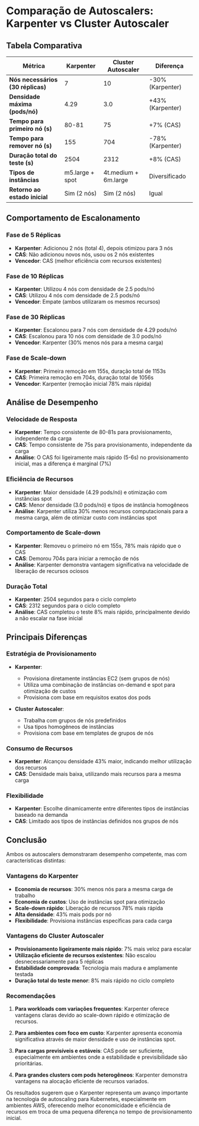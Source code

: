 # Comparação de Autoscalers: Karpenter vs Cluster Autoscaler

## Tabela Comparativa

| Métrica                           | Karpenter       | Cluster Autoscaler   | Diferença        |
| --------------------------------- | --------------- | -------------------- | ---------------- |
| **Nós necessários (30 réplicas)** | 7               | 10                   | -30% (Karpenter) |
| **Densidade máxima (pods/nó)**    | 4.29            | 3.0                  | +43% (Karpenter) |
| **Tempo para primeiro nó (s)**    | 80-81           | 75                   | +7% (CAS)        |
| **Tempo para remover nó (s)**     | 155             | 704                  | -78% (Karpenter) |
| **Duração total do teste (s)**    | 2504            | 2312                 | +8% (CAS)        |
| **Tipos de instâncias**           | m5.large + spot | 4t.medium + 6m.large | Diversificado    |
| **Retorno ao estado inicial**     | Sim (2 nós)     | Sim (2 nós)          | Igual            |

## Comportamento de Escalonamento

### Fase de 5 Réplicas

- **Karpenter**: Adicionou 2 nós (total 4), depois otimizou para 3 nós
- **CAS**: Não adicionou novos nós, usou os 2 nós existentes
- **Vencedor**: CAS (melhor eficiência com recursos existentes)

### Fase de 10 Réplicas

- **Karpenter**: Utilizou 4 nós com densidade de 2.5 pods/nó
- **CAS**: Utilizou 4 nós com densidade de 2.5 pods/nó
- **Vencedor**: Empate (ambos utilizaram os mesmos recursos)

### Fase de 30 Réplicas

- **Karpenter**: Escalonou para 7 nós com densidade de 4.29 pods/nó
- **CAS**: Escalonou para 10 nós com densidade de 3.0 pods/nó
- **Vencedor**: Karpenter (30% menos nós para a mesma carga)

### Fase de Scale-down

- **Karpenter**: Primeira remoção em 155s, duração total de 1153s
- **CAS**: Primeira remoção em 704s, duração total de 1056s
- **Vencedor**: Karpenter (remoção inicial 78% mais rápida)

## Análise de Desempenho

### Velocidade de Resposta

- **Karpenter**: Tempo consistente de 80-81s para provisionamento, independente da carga
- **CAS**: Tempo consistente de 75s para provisionamento, independente da carga
- **Análise**: O CAS foi ligeiramente mais rápido (5-6s) no provisionamento inicial, mas a diferença é marginal (7%)

### Eficiência de Recursos

- **Karpenter**: Maior densidade (4.29 pods/nó) e otimização com instâncias spot
- **CAS**: Menor densidade (3.0 pods/nó) e tipos de instância homogêneos
- **Análise**: Karpenter utiliza 30% menos recursos computacionais para a mesma carga, além de otimizar custo com instâncias spot

### Comportamento de Scale-down

- **Karpenter**: Removeu o primeiro nó em 155s, 78% mais rápido que o CAS
- **CAS**: Demorou 704s para iniciar a remoção de nós
- **Análise**: Karpenter demonstra vantagem significativa na velocidade de liberação de recursos ociosos

### Duração Total

- **Karpenter**: 2504 segundos para o ciclo completo
- **CAS**: 2312 segundos para o ciclo completo
- **Análise**: CAS completou o teste 8% mais rápido, principalmente devido a não escalar na fase inicial

## Principais Diferenças

### Estratégia de Provisionamento

- **Karpenter**:

  - Provisiona diretamente instâncias EC2 (sem grupos de nós)
  - Utiliza uma combinação de instâncias on-demand e spot para otimização de custos
  - Provisiona com base em requisitos exatos dos pods

- **Cluster Autoscaler**:
  - Trabalha com grupos de nós predefinidos
  - Usa tipos homogêneos de instâncias
  - Provisiona com base em templates de grupos de nós

### Consumo de Recursos

- **Karpenter**: Alcançou densidade 43% maior, indicando melhor utilização dos recursos
- **CAS**: Densidade mais baixa, utilizando mais recursos para a mesma carga

### Flexibilidade

- **Karpenter**: Escolhe dinamicamente entre diferentes tipos de instâncias baseado na demanda
- **CAS**: Limitado aos tipos de instâncias definidos nos grupos de nós

## Conclusão

Ambos os autoscalers demonstraram desempenho competente, mas com características distintas:

### Vantagens do Karpenter

- **Economia de recursos**: 30% menos nós para a mesma carga de trabalho
- **Economia de custos**: Uso de instâncias spot para otimização
- **Scale-down rápido**: Liberação de recursos 78% mais rápida
- **Alta densidade**: 43% mais pods por nó
- **Flexibilidade**: Provisiona instâncias específicas para cada carga

### Vantagens do Cluster Autoscaler

- **Provisionamento ligeiramente mais rápido**: 7% mais veloz para escalar
- **Utilização eficiente de recursos existentes**: Não escalou desnecessariamente para 5 réplicas
- **Estabilidade comprovada**: Tecnologia mais madura e amplamente testada
- **Duração total do teste menor**: 8% mais rápido no ciclo completo

### Recomendações

1. **Para workloads com variações frequentes**: Karpenter oferece vantagens claras devido ao scale-down rápido e otimização de recursos.

2. **Para ambientes com foco em custo**: Karpenter apresenta economia significativa através de maior densidade e uso de instâncias spot.

3. **Para cargas previsíveis e estáveis**: CAS pode ser suficiente, especialmente em ambientes onde a estabilidade e previsibilidade são prioritárias.

4. **Para grandes clusters com pods heterogêneos**: Karpenter demonstra vantagens na alocação eficiente de recursos variados.

Os resultados sugerem que o Karpenter representa um avanço importante na tecnologia de autoscaling para Kubernetes, especialmente em ambientes AWS, oferecendo melhor economicidade e eficiência de recursos em troca de uma pequena diferença no tempo de provisionamento inicial.
